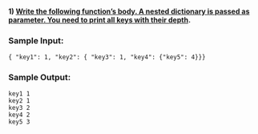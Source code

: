 
#### 1) [Write the following function’s body. A nested dictionary is passed as parameter. You need to print all keys with their depth](https://github.com/sujonict07/offline/blob/master/find_nested_depth.py).

### Sample Input:

```
{ "key1": 1, "key2": { "key3": 1, "key4": {"key5": 4}}}
```

### Sample Output:
```
key1 1
key2 1
key3 2
key4 2
key5 3
```

